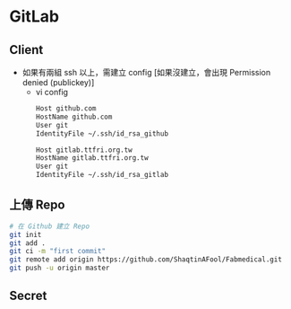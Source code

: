 # GitLab
## Client
- 如果有兩組 ssh 以上，需建立 config [如果沒建立，會出現 Permission denied (publickey)]
    - vi config
        ```txt
        Host github.com
        HostName github.com
        User git
        IdentityFile ~/.ssh/id_rsa_github

        Host gitlab.ttfri.org.tw
        HostName gitlab.ttfri.org.tw
        User git
        IdentityFile ~/.ssh/id_rsa_gitlab
        ```

## 上傳 Repo
```bash
# 在 Github 建立 Repo
git init
git add .
git ci -m "first commit"
git remote add origin https://github.com/ShaqtinAFool/Fabmedical.git
git push -u origin master
```

## Secret